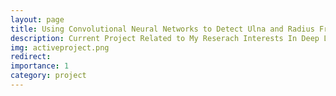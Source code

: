 ```yaml
---
layout: page
title: Using Convolutional Neural Networks to Detect Ulna and Radius Fractures
description: Current Project Related to My Reserach Interests In Deep Learning and Computer Vision 
img: activeproject.png
redirect: 
importance: 1
category: project
---
```

